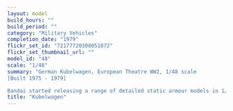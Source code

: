 ```yaml
---
layout: model
build_hours: ""
build_period: ""
category: "Military Vehicles"
completion_date: "1979"
flickr_set_id: "72177720308051872"
flickr_set_thumbnail_url: ""
model_id: "48"
scale: "1/48"
summary: "German Kubelwagen, European Theatre WW2, 1/48 scale
[Built 1975 - 1979]

Bandai started releasing a range of detailed static armour models in 1/48th scale in 1972. I built up quite a collection of them but only built one - this Kubelwagen. The kit was very nice and assembled easily. I abandoned 1/48 scale armour in the mid 1990s (preferring 1/35 and 1/72) and sold the entire unbuilt collection of 30+ Bandai kits. Tragic."
title: "Kubelwagen"
---
```



